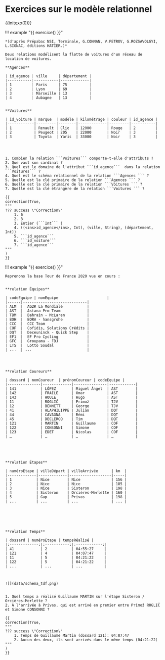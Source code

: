 # Exercices sur le modèle relationnel

{{initexo(0)}}

!!! example "{{ exercice() }}"
    
    *(d'après Prépabac NSI, Terminale, G.CONNAN, V.PETROV, G.ROZSAVOLGYI, L.SIGNAC, éditions HATIER.)*

    Deux relations modélisent la flotte de voitures d'un réseau de location de voitures.

    **Agences**

    | id_agence | ville     | département |
    |-----------|-----------|-------------|
    | 1         | Paris     | 75          |
    | 2         | Lyon      | 69          |
    | 3         | Marseille | 13          |
    | 4         | Aubagne   | 13          |


    **Voitures**

    | id_voiture | marque  | modèle | kilométrage | couleur | id_agence |
    |------------|---------|--------|-------------|---------|-----------|
    | 1          | Renault | Clio   | 12000       | Rouge   | 2         |
    | 2          | Peugeot | 205    | 22000       | Noir    | 3         |
    | 3          | Toyota  | Yaris  | 33000       | Noir    | 3         |


    

    1. Combien la relation ```Voitures``` comporte-t-elle d'attributs ?
    2. Que vaut son cardinal ?
    3. Quel est le domaine de l'attribut ```id_agence```  dans la relation ```Voitures``` ?
    4. Quel est le schéma relationnel de la relation ```Agences ``` ?
    5. Quelle est la clé primaire de la relation ```Agences ``` ?
    6. Quelle est la clé primaire de la relation ```Voitures ``` ?
    7. Quelle est la clé étrangère de la relation ```Voitures ``` ?

    {{
    correction(True,
    """
    ??? success \"Correction\" 
        1. 6
        2. 3
        3. Entier (```Int``` )
        4. ((<ins>id_agence</ins>, Int), (ville, String), (département, Int))
        5. ```id_agence``` 
        6. ```id_voiture``` 
        7. ```id_agence```         
    """
    )
    }}



!!! example "{{ exercice() }}"
    

    Reprenons la base Tour de France 2020 vue en cours :


    **relation Équipes**

    | codeEquipe | nomEquipe                      |
    |------|-----------------------------|
    | ALM  |  AG2R La Mondiale           |
    | AST  |  Astana Pro Team            |
    | TBM  |  Bahrain - McLaren          |
    | BOH  |  BORA - hansgrohe           |
    | CCC  |  CCC Team                   |
    | COF  |  Cofidis, Solutions Crédits |
    | DQT  |  Deceuninck - Quick Step    |
    | EF1  |  EF Pro Cycling             |
    | GFC  |  Groupama - FDJ             |
    | LTS  |  Lotto Soudal               |
    | ...  | ...                         |




    **relation Coureurs**

    | dossard | nomCoureur  | prénomCoureur | codeEquipe |
    |---------------|-------------|---------------|------------|
    | 141           | LÓPEZ       | Miguel Ángel  | AST        |
    | 142           | FRAILE      | Omar          | AST        |
    | 143           | HOULE       | Hugo          | AST        |
    | 11            | ROGLIČ      | Primož        | TJV        |
    | 12            | BENNETT     | George        | TJV        |
    | 41            | ALAPHILIPPE | Julian        | DQT        |
    | 44            | CAVAGNA     | Rémi          | DQT        |
    | 45            | DECLERCQ    | Tim           | DQT        |
    | 121           | MARTIN      | Guillaume     | COF        |
    | 122           | CONSONNI    | Simone        | COF        |
    | 123           | EDET        | Nicolas       | COF        |
    | …             | …           | …             | …          |





    **relation Étapes**

    | numéroEtape | villeDépart | villeArrivée      | km  |
    |-------------|-------------|-------------------|-----|
    | 1           | Nice        | Nice              | 156 |
    | 2           | Nice        | Nice              | 185 |
    | 3           | Nice        | Sisteron          | 198 |
    | 4           | Sisteron    | Orcières-Merlette | 160 |
    | 5           | Gap         | Privas            | 198 |
    | ...         | ...         | ...               | ... |






    **relation Temps**

    | dossard | numéroEtape | tempsRéalisé |
    |:-------------:|:-----------:|:------------:|
    | 41            | 2           | 04:55:27     |
    | 121           | 4           | 04:07:47     |
    | 11            | 5           | 04:21:22     |
    | 122           | 5           | 04:21:22     |
    | ...           | ...         | ...          |



    ![](data/schema_tdf.png)


    1. Quel temps a réalisé Guillaume MARTIN sur l'étape Sisteron / Orcières-Merlette ?
    2. À l'arrivée à Privas, qui est arrivé en premier entre Primož ROGLIČ et Simone CONSONNI ?

    {{
    correction(True,
    """
    ??? success \"Correction\" 
        1. Temps de Guillaume Martin (dossard 121): 04:07:47
        2. Aucun des deux, ils sont arrivés dans le même temps (04:21:22)        
    """
    )
    }}




